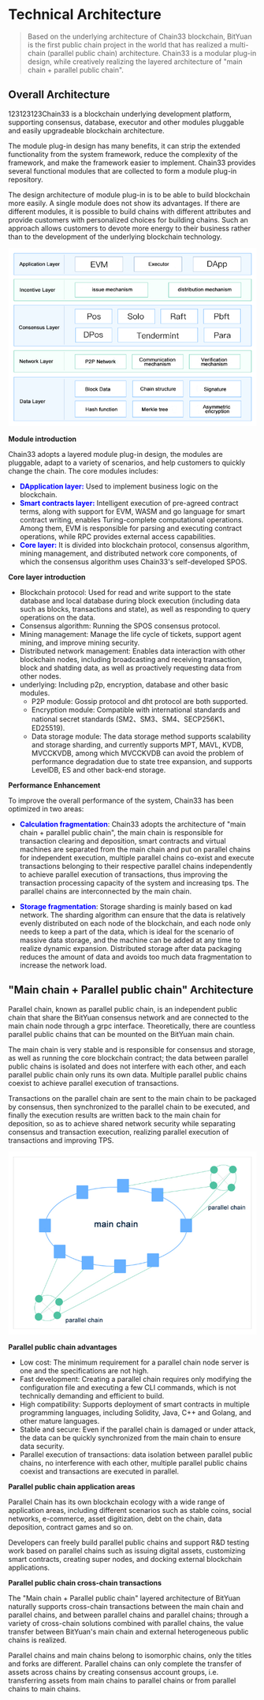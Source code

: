 # Technical Architecture

> Based on the underlying architecture of Chain33 blockchain, BitYuan is the first public chain project in the world that has realized a multi-chain (parallel public chain) architecture. Chain33 is a modular plug-in design, while creatively realizing the layered architecture of "main chain + parallel public chain".

## Overall Architecture

123123123Chain33 is a blockchain underlying development platform, supporting consensus, database, executor and other modules pluggable and easily upgradeable blockchain architecture.

The module plug-in design has many benefits, it can strip the extended functionality from the system framework, reduce the complexity of the framework, and make the framework easier to implement. Chain33 provides several functional modules that are collected to form a module plug-in repository.

The design architecture of module plug-in is to be able to build blockchain more easily. A single module does not show its advantages. If there are different modules, it is possible to build chains with different attributes and provide customers with personalized choices for building chains. Such an approach allows customers to devote more energy to their business rather than to the development of the underlying blockchain technology.

![Technical Architecture](../../picture/en_plugin.png)

**Module introduction**

Chain33 adopts a layered module plug-in design, the modules are pluggable, adapt to a variety of scenarios, and help customers to quickly change the chain. The core modules includes:

- <font color=blue>**DApplication layer:**</font> Used to implement business logic on the blockchain.
- <font color=blue>**Smart contracts layer:**</font> Intelligent execution of pre-agreed contract terms, along with support for EVM, WASM and go language for smart contract writing, enables Turing-complete computational operations. Among them, EVM is responsible for parsing and executing contract operations, while RPC provides external access capabilities.
- <font color=blue>**Core layer:**</font> It is divided into blockchain protocol, consensus algorithm, mining management, and distributed network core components, of which the consensus algorithm uses Chain33's self-developed SPOS.

**Core layer introduction**

- Blockchain protocol: Used for read and write support to the state database and local database during block execution (including data such as blocks, transactions and state), as well as responding to query operations on the data.
- Consensus algorithm: Running the SPOS consensus protocol.
- Mining management: Manage the life cycle of tickets, support agent mining, and improve mining security.
- Distributed network management: Enables data interaction with other blockchain nodes, including broadcasting and receiving transaction, block and shatding data, as well as proactively requesting data from other nodes.
- underlying: Including p2p, encryption, database and other basic modules.
  - P2P module: Gossip protocol and dht protocol are both supported.
  - Encryption module: Compatible with international standards and national secret standards (SM2、SM3、SM4、SECP256K1、ED25519).
  - Data storage module: The data storage method supports scalability and storage sharding, and currently supports MPT, MAVL, KVDB, MVCCKVDB, among which MVCCKVDB can avoid the problem of performance degradation due to state tree expansion, and supports LevelDB, ES and other back-end storage.

**Performance Enhancement**

To improve the overall performance of the system, Chain33 has been optimized in two areas:

- <font color=blue>**Calculation fragmentation**</font>: Chain33 adopts the architecture of "main chain + parallel public chain", the main chain is responsible for transaction clearing and deposition, smart contracts and virtual machines are separated from the main chain and put on parallel chains for independent execution, multiple parallel chains co-exist and execute transactions belonging to their respective parallel chains independently to achieve parallel execution of transactions, thus improving the transaction processing capacity of the system and increasing tps. The parallel chains are interconnected by the main chain.

- <font color=blue>**Storage fragmentation**</font>: Storage sharding is mainly based on kad network. The sharding algorithm can ensure that the data is relatively evenly distributed on each node of the blockchain, and each node only needs to keep a part of the data, which is ideal for the scenario of massive data storage, and the machine can be added at any time to realize dynamic expansion. Distributed storage after data packaging reduces the amount of data and avoids too much data fragmentation to increase the network load.

## "Main chain + Parallel public chain" Architecture

Parallel chain, known as parallel public chain, is an independent public chain that share the BitYuan consensus network and are connected to the main chain node through a grpc interface. Theoretically, there are countless parallel public chains that can be mounted on the BitYuan main chain.

The main chain is very stable and is responsible for consensus and storage, as well as running the core blockchain contract; the data between parallel public chains is isolated and does not interfere with each other, and each parallel public chain only runs its own data. Multiple parallel public chains coexist to achieve parallel execution of transactions.

Transactions on the parallel chain are sent to the main chain to be packaged by consensus, then synchronized to the parallel chain to be executed, and finally the execution results are written back to the main chain for deposition, so as to achieve shared network security while separating consensus and transaction execution, realizing parallel execution of transactions and improving TPS.

![Parallel chain architecture](../../picture/en_parachain.png)

**Parallel public chain advantages**

- Low cost: The minimum requirement for a parallel chain node server is one and the specifications are not high.
- Fast development: Creating a parallel chain requires only modifying the configuration file and executing a few CLI commands, which is not technically demanding and efficient to build.
- High compatibility: Supports deployment of smart contracts in multiple programming languages, including Solidity, Java, C++ and Golang, and other mature languages.
- Stable and secure: Even if the parallel chain is damaged or under attack, the data can be quickly synchronized from the main chain to ensure data security.
- Parallel execution of transactions: data isolation between parallel public chains, no interference with each other, multiple parallel public chains coexist and transactions are executed in parallel.

**Parallel public chain application areas**

Parallel Chain has its own blockchain ecology with a wide range of application areas, including different scenarios such as stable coins, social networks, e-commerce, asset digitization, debt on the chain, data deposition, contract games and so on.

Developers can freely build parallel public chains and support R&D testing work based on parallel chains such as issuing digital assets, customizing smart contracts, creating super nodes, and docking external blockchain applications.

**Parallel public chain cross-chain transactions**

The "Main chain + Parallel public chain" layered architecture of BitYuan naturally supports cross-chain transactions between the main chain and parallel chains, and between parallel chains and parallel chains; through a variety of cross-chain solutions combined with parallel chains, the value transfer between BitYuan's main chain and external heterogeneous public chains is realized.

Parallel chains and main chains belong to isomorphic chains, only the titles and forks are different. Parallel chains can only complete the transfer of assets across chains by creating consensus account groups, i.e. transferring assets from main chains to parallel chains or from parallel chains to main chains.
